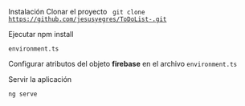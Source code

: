 Instalación
Clonar el proyecto <code> git clone https://github.com/jesusyegres/ToDoList-.git </code>

Ejecutar
npm install

<code>environment.ts</code>

Configurar atributos del objeto <b>firebase</b> en el archivo <code>environment.ts</code>

Servir la aplicación

<code>ng serve</code>
